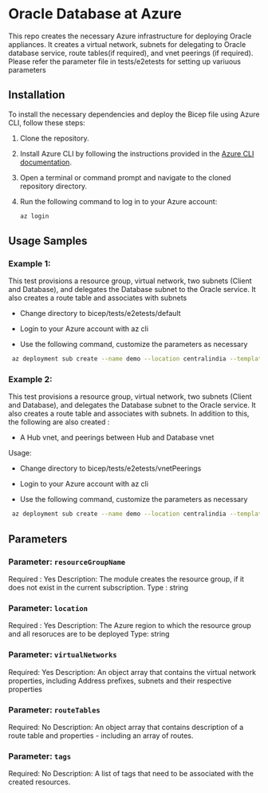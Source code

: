 # Oracle Database at Azure

This repo creates the necessary Azure infrastructure for deploying Oracle appliances. It creates a virtual network, subnets for delegating to Oracle database service, route tables(if required), and vnet peerings (if required). Please refer the parameter file  in tests/e2etests for setting up variuous parameters


## Installation

To install the necessary dependencies and deploy the Bicep file using Azure CLI, follow these steps:

1. Clone the repository.
2. Install Azure CLI by following the instructions provided in the [Azure CLI documentation](https://docs.microsoft.com/en-us/cli/azure/install-azure-cli).
3. Open a terminal or command prompt and navigate to the cloned repository directory.
4. Run the following command to log in to your Azure account:

    ```bash
    az login

## Usage Samples

### Example 1: 
This test provisions a resource group, virtual network, two subnets (Client and Database), and delegates the Database subnet to the Oracle service.  It also creates a route table and associates with subnets

- Change directory to bicep/tests/e2etests/default

- Login to your Azure account with az cli

- Use the following command, customize the parameters as necessary

``` bash 
 az deployment sub create --name demo --location centralindia --template-file ../../../bootstrap/single_instance/main.bicep --parameters main.bicepparam
```

### Example 2:
This test provisions a resource group, virtual network, two subnets (Client and Database), and delegates the Database subnet to the Oracle service.  It also creates a route table and associates with subnets.  In addition to this, the following are also created :
 - A Hub vnet, and peerings between Hub and Database vnet

Usage:

- Change directory to bicep/tests/e2etests/vnetPeerings

- Login to your Azure account with az cli

- Use the following command, customize the parameters as necessary

``` bash 
 az deployment sub create --name demo --location centralindia --template-file dependencies.bicep
```

## Parameters

### Parameter: `resourceGroupName`

Required : Yes
Description: The module creates the resource group, if it does not exist in the current subscription.
Type : string

### Parameter: `location`

Required : Yes
Description: The Azure region to which the resource group and all resoruces are to be deployed
Type: string

### Parameter: `virtualNetworks`

Required: Yes
Description: An object array that contains the virtual network properties, including Address prefixes, subnets and their respective properties

### Parameter: `routeTables`

Required: No
Description: An object array that contains description of a route table and properties - including an array of routes.

### Parameter: `tags`

Required: No
Description: A list of tags that need to be associated with the created resources.

